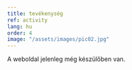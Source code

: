 ```yaml
---
title: tevékenység
ref: activity
lang: hu
order: 4
image: "/assets/images/pic02.jpg"
---
```


A weboldal jelenleg még készülőben van.
